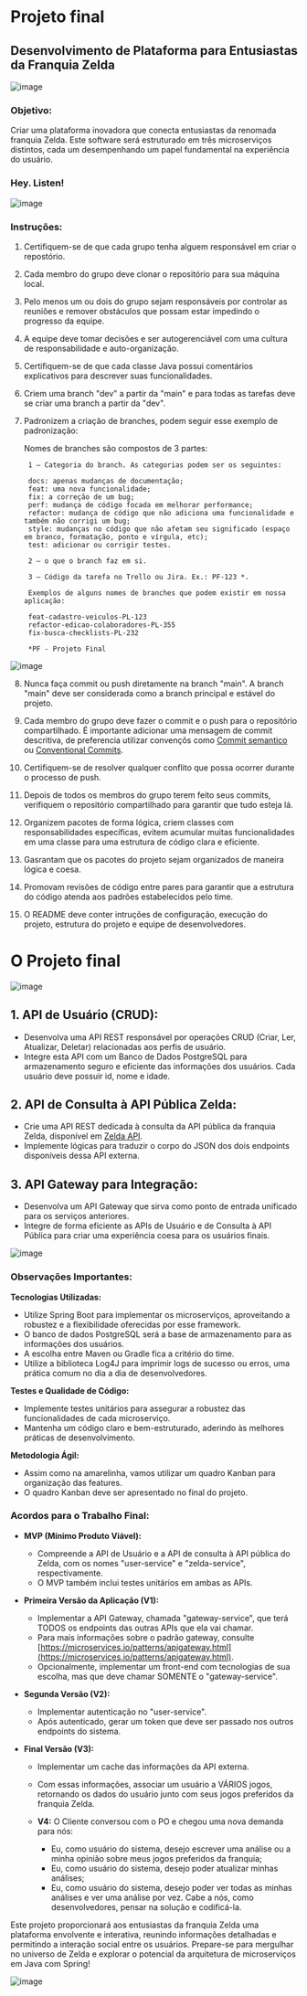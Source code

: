 # Projeto final 

## Desenvolvimento de Plataforma para Entusiastas da Franquia Zelda

![image](https://github.com/SkiereszDiego/Java-Caldeira/blob/05d363e0c06db70f549dbe478a7aa6d395442eaa/aula17/zelda1.gif)

### **Objetivo:** 
Criar uma plataforma inovadora que conecta entusiastas da renomada franquia Zelda. Este software será estruturado em três microserviços distintos, cada um desempenhando um papel fundamental na experiência do usuário.

### **Hey. Listen!**

![image](https://github.com/SkiereszDiego/Java-Caldeira/blob/05d363e0c06db70f549dbe478a7aa6d395442eaa/aula17/zelda4.gif)

### **Instruções:**

1. Certifiquem-se de que cada grupo tenha alguem responsável em criar o repostório.

2. Cada membro do grupo deve clonar o repositório para sua máquina local.

3. Pelo menos um ou dois do grupo sejam responsáveis por controlar as reuniões e remover obstáculos que possam estar impedindo o progresso da equipe.

4. A equipe deve tomar decisões e ser autogerenciável com uma cultura de responsabilidade e auto-organização.

5. Certifiquem-se de que cada classe Java possui comentários explicativos para descrever suas funcionalidades.

6. Criem uma branch "dev" a partir da "main" e para todas as tarefas deve se criar uma branch a partir da "dev".

7. Padronizem a criação de branches, podem seguir esse exemplo de padronização: 

    Nomes de branches são compostos de 3 partes:
    
        1 — Categoria do branch. As categorias podem ser os seguintes:
        
        docs: apenas mudanças de documentação;
        feat: uma nova funcionalidade;
        fix: a correção de um bug;
        perf: mudança de código focada em melhorar performance;
        refactor: mudança de código que não adiciona uma funcionalidade e também não corrigi um bug;
        style: mudanças no código que não afetam seu significado (espaço em branco, formatação, ponto e vírgula, etc);
        test: adicionar ou corrigir testes.
   
        2 — o que o branch faz em si.
        
        3 — Código da tarefa no Trello ou Jira. Ex.: PF-123 *.
        
        Exemplos de alguns nomes de branches que podem existir em nossa aplicação:
        
        feat-cadastro-veiculos-PL-123
        refactor-edicao-colaboradores-PL-355
        fix-busca-checklists-PL-232

        *PF - Projeto Final

![image](https://github.com/SkiereszDiego/Java-Caldeira/blob/fix/link-conventional-commits/aula17/commit%20semantico.png)

8. Nunca faça commit ou push diretamente na branch "main". A branch "main" deve ser considerada como a branch principal e estável do projeto.

9. Cada membro do grupo deve fazer o commit e o push para o repositório compartilhado. É importante adicionar uma mensagem de commit descritiva, de preferencia utilizar convençõs como [Commit semantico](https://programadriano.medium.com/dica-r%C3%A1pida-commits-sem%C3%A2nticos-e0ca2139badd) ou [Conventional Commits](https://www.conventionalcommits.org/en/v1.0.0/).

10. Certifiquem-se de resolver qualquer conflito que possa ocorrer durante o processo de push.

11. Depois de todos os membros do grupo terem feito seus commits, verifiquem o repositório compartilhado para garantir que tudo esteja lá.

12. Organizem pacotes de forma lógica, criem classes com responsabilidades específicas, evitem acumular muitas funcionalidades em uma classe para uma estrutura de código clara e eficiente.

13. Gasrantam que os pacotes do projeto sejam organizados de maneira lógica e coesa.

14. Promovam revisões de código entre pares para garantir que a estrutura do código atenda aos padrões estabelecidos pelo time.

15. O README deve conter intruções de configuração, execução do projeto, estrutura do projeto e equipe de desenvolvedores.

# O Projeto final

![image](https://github.com/SkiereszDiego/Java-Caldeira/blob/05d363e0c06db70f549dbe478a7aa6d395442eaa/aula17/zelda.gif)

## 1. API de Usuário (CRUD):
- Desenvolva uma API REST responsável por operações CRUD (Criar, Ler, Atualizar, Deletar) relacionadas aos perfis de usuário.
- Integre esta API com um Banco de Dados PostgreSQL para armazenamento seguro e eficiente das informações dos usuários. Cada usuário deve possuir id, nome e idade.

## 2. API de Consulta à API Pública Zelda:
- Crie uma API REST dedicada à consulta da API pública da franquia Zelda, disponível em [Zelda API](https://docs.zelda.fanapis.com/docs/games).
- Implemente lógicas para traduzir o corpo do JSON dos dois endpoints disponíveis dessa API externa.

## 3. API Gateway para Integração:
- Desenvolva um API Gateway que sirva como ponto de entrada unificado para os serviços anteriores.
- Integre de forma eficiente as APIs de Usuário e de Consulta à API Pública para criar uma experiência coesa para os usuários finais.

![image](https://github.com/SkiereszDiego/Java-Caldeira/blob/05d363e0c06db70f549dbe478a7aa6d395442eaa/aula17/gateway.png)

### Observações Importantes:

**Tecnologias Utilizadas:**
- Utilize Spring Boot para implementar os microserviços, aproveitando a robustez e a flexibilidade oferecidas por esse framework.
- O banco de dados PostgreSQL será a base de armazenamento para as informações dos usuários.
- A escolha entre Maven ou Gradle fica a critério do time.
- Utilize a biblioteca Log4J para imprimir logs de sucesso ou erros, uma prática comum no dia a dia de desenvolvedores.

**Testes e Qualidade de Código:**
- Implemente testes unitários para assegurar a robustez das funcionalidades de cada microserviço.
- Mantenha um código claro e bem-estruturado, aderindo às melhores práticas de desenvolvimento.

**Metodologia Ágil:**
- Assim como na amarelinha, vamos utilizar um quadro Kanban para organização das features.
- O quadro Kanban deve ser apresentado no final do projeto.

### Acordos para o Trabalho Final:

- **MVP (Mínimo Produto Viável):**
    - Compreende a API de Usuário e a API de consulta à API pública do Zelda, com os nomes "user-service" e "zelda-service", respectivamente.
    - O MVP também inclui testes unitários em ambas as APIs.

- **Primeira Versão da Aplicação (V1):**
    - Implementar a API Gateway, chamada "gateway-service", que terá TODOS os endpoints das outras APIs que ela vai chamar.
    - Para mais informações sobre o padrão gateway, consulte [https://microservices.io/patterns/apigateway.html](https://microservices.io/patterns/apigateway.html).
    - Opcionalmente, implementar um front-end com tecnologias de sua escolha, mas que deve chamar SOMENTE o "gateway-service".

- **Segunda Versão (V2):**
    - Implementar autenticação no "user-service".
    - Após autenticado, gerar um token que deve ser passado nos outros endpoints do sistema.

- **Final Versão (V3):**
    - Implementar um cache das informações da API externa.
    - Com essas informações, associar um usuário a VÁRIOS jogos, retornando os dados do usuário junto com seus jogos preferidos da franquia Zelda.

  - **V4:**
    O Cliente conversou com o PO e chegou uma nova demanda para nós:
    - Eu, como usuário do sistema, desejo escrever uma análise ou a minha opinião sobre meus jogos preferidos da franquia;
    - Eu, como usuário do sistema, desejo poder atualizar minhas análises;
    - Eu, como usuário do sistema, desejo poder ver todas as minhas análises e ver uma análise por vez.
    Cabe a nós, como desenvolvedores, pensar na solução e codificá-la.

Este projeto proporcionará aos entusiastas da franquia Zelda uma plataforma envolvente e interativa, reunindo informações detalhadas e permitindo a interação social entre os usuários. Prepare-se para mergulhar no universo de Zelda e explorar o potencial da arquitetura de microserviços em Java com Spring!

![image](https://github.com/SkiereszDiego/Java-Caldeira-Privado/blob/094ec6dbf6c1eaa4d2a79872af38f9e6df13dd40/aula17-desafio-final/zelda2.gif)



